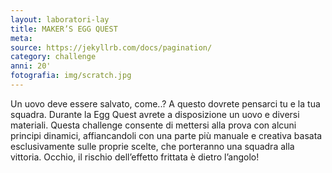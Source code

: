 ```yaml
---
layout: laboratori-lay
title: MAKER’S EGG QUEST
meta:
source: https://jekyllrb.com/docs/pagination/
category: challenge
anni: 20'
fotografia: img/scratch.jpg
---
```

Un uovo deve essere salvato, come..? A questo dovrete pensarci tu e la tua squadra.
Durante la Egg Quest avrete a disposizione un uovo e diversi materiali. Questa challenge consente di mettersi alla prova con alcuni principi dinamici, affiancandoli con una parte più manuale e creativa basata esclusivamente sulle proprie scelte, che porteranno una squadra alla vittoria.
Occhio, il rischio dell’effetto frittata è dietro l’angolo!
